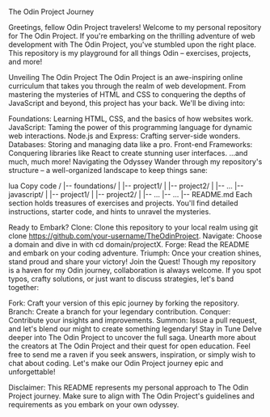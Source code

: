 The Odin Project Journey

Greetings, fellow Odin Project travelers!
Welcome to my personal repository for The Odin Project. If you're embarking on the thrilling adventure of web development with The Odin Project, you've stumbled upon the right place. This repository is my playground for all things Odin – exercises, projects, and more!

Unveiling The Odin Project
The Odin Project is an awe-inspiring online curriculum that takes you through the realm of web development. From mastering the mysteries of HTML and CSS to conquering the depths of JavaScript and beyond, this project has your back. We'll be diving into:

Foundations: Learning HTML, CSS, and the basics of how websites work.
JavaScript: Taming the power of this programming language for dynamic web interactions.
Node.js and Express: Crafting server-side wonders.
Databases: Storing and managing data like a pro.
Front-end Frameworks: Conquering libraries like React to create stunning user interfaces.
...and much, much more!
Navigating the Odyssey
Wander through my repository's structure – a well-organized landscape to keep things sane:

lua
Copy code
/
|-- foundations/
|   |-- project1/
|   |-- project2/
|   |-- ...
|-- javascript/
|   |-- project1/
|   |-- project2/
|   |-- ...
|-- ...
|-- README.md
Each section holds treasures of exercises and projects. You'll find detailed instructions, starter code, and hints to unravel the mysteries.

Ready to Embark?
Clone: Clone this repository to your local realm using git clone https://github.com/your-username/TheOdinProject.
Navigate: Choose a domain and dive in with cd domain/projectX.
Forge: Read the README and embark on your coding adventure.
Triumph: Once your creation shines, stand proud and share your victory!
Join the Quest!
Though my repository is a haven for my Odin journey, collaboration is always welcome. If you spot typos, crafty solutions, or just want to discuss strategies, let's band together:

Fork: Craft your version of this epic journey by forking the repository.
Branch: Create a branch for your legendary contribution.
Conquer: Contribute your insights and improvements.
Summon: Issue a pull request, and let's blend our might to create something legendary!
Stay in Tune
Delve deeper into The Odin Project to uncover the full saga.
Unearth more about the creators at The Odin Project and their quest for open education.
Feel free to send me a raven if you seek answers, inspiration, or simply wish to chat about coding. Let's make our Odin Project journey epic and unforgettable!

Disclaimer: This README represents my personal approach to The Odin Project journey. Make sure to align with The Odin Project's guidelines and requirements as you embark on your own odyssey.
